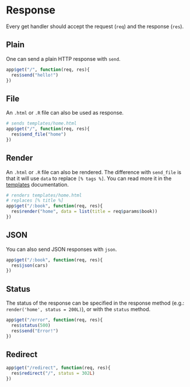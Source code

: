 # Response

Every get handler should accept the request (`req`) and the response (`res`).

## Plain

One can send a plain HTTP response with `send`.

```r
app$get("/", function(req, res){
  res$send("hello!")
})
```

## File

An `.html` or `.R` file can also be used as response.

```r
# sends templates/home.html
app$get("/", function(req, res){
  res$send_file("home")
})
```

## Render

An `.html` or `.R` file can also be rendered. The difference with `send_file` is that it will use `data` to replace `[% tags %]`. You can read more it in the [templates](/guide/project?id=templates) documentation.

```r
# renders templates/home.html
# replaces [% title %]
app$get("/:book", function(req, res){
  res$render("home", data = list(title = req$params$book))
})
```

## JSON

You can also send JSON responses with `json`.

```r
app$get("/:book", function(req, res){
  res$json(cars)
})
```

## Status

The status of the response can be specified in the response method (e.g.: `render('home', status = 200L)`), or with the `status` method.

```r
app$get("/error", function(req, res){
  res$status(500)
  res$send("Error!")
})
```

## Redirect

```r
app$get("/redirect", function(req, res){
  res$redirect("/", status = 302L)
})
```
